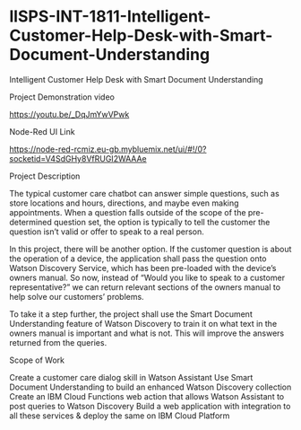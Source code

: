 # llSPS-INT-1811-Intelligent-Customer-Help-Desk-with-Smart-Document-Understanding
Intelligent Customer Help Desk with Smart Document Understanding

Project Demonstration video

https://youtu.be/_DqJmYwVPwk

Node-Red UI Link

https://node-red-rcmiz.eu-gb.mybluemix.net/ui/#!/0?socketid=V4SdGHy8VfRUGI2WAAAe

Project Description

The typical customer care chatbot can answer simple questions, such as store locations and hours, directions, and maybe even making appointments. When a question falls outside of the scope of the pre-determined question set, the option is typically to tell the customer the question isn’t valid or offer to speak to a real person.

In this project, there will be another option. If the customer question is about the operation of a device, the application shall pass the question onto Watson Discovery Service, which has been pre-loaded with the device’s owners manual. So now, instead of “Would you like to speak to a customer representative?” we can return relevant sections of the owners manual to help solve our customers’ problems.

To take it a step further, the project shall use the Smart Document Understanding feature of Watson Discovery to train it on what text in the owners manual is important and what is not. This will improve the answers returned from the queries.

Scope of Work

Create a customer care dialog skill in Watson Assistant
Use Smart Document Understanding to build an enhanced Watson Discovery collection
Create an IBM Cloud Functions web action that allows Watson Assistant to post queries to Watson Discovery
Build a web application with integration to all these services & deploy the same on IBM Cloud Platform
